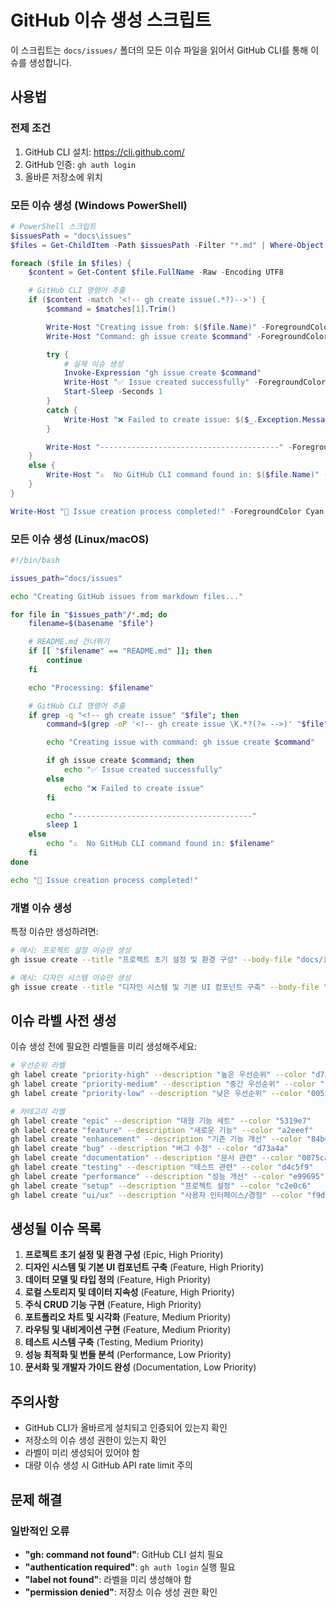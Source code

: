 # GitHub 이슈 생성 스크립트

이 스크립트는 `docs/issues/` 폴더의 모든 이슈 파일을 읽어서 GitHub CLI를 통해 이슈를 생성합니다.

## 사용법

### 전제 조건

1. GitHub CLI 설치: https://cli.github.com/
2. GitHub 인증: `gh auth login`
3. 올바른 저장소에 위치

### 모든 이슈 생성 (Windows PowerShell)

```powershell
# PowerShell 스크립트
$issuesPath = "docs\issues"
$files = Get-ChildItem -Path $issuesPath -Filter "*.md" | Where-Object { $_.Name -ne "README.md" }

foreach ($file in $files) {
    $content = Get-Content $file.FullName -Raw -Encoding UTF8

    # GitHub CLI 명령어 추출
    if ($content -match '<!-- gh create issue(.*?)-->') {
        $command = $matches[1].Trim()

        Write-Host "Creating issue from: $($file.Name)" -ForegroundColor Green
        Write-Host "Command: gh issue create $command" -ForegroundColor Gray

        try {
            # 실제 이슈 생성
            Invoke-Expression "gh issue create $command"
            Write-Host "✅ Issue created successfully" -ForegroundColor Green
            Start-Sleep -Seconds 1
        }
        catch {
            Write-Host "❌ Failed to create issue: $($_.Exception.Message)" -ForegroundColor Red
        }

        Write-Host "----------------------------------------" -ForegroundColor Gray
    }
    else {
        Write-Host "⚠️  No GitHub CLI command found in: $($file.Name)" -ForegroundColor Yellow
    }
}

Write-Host "🎉 Issue creation process completed!" -ForegroundColor Cyan
```

### 모든 이슈 생성 (Linux/macOS)

```bash
#!/bin/bash

issues_path="docs/issues"

echo "Creating GitHub issues from markdown files..."

for file in "$issues_path"/*.md; do
    filename=$(basename "$file")

    # README.md 건너뛰기
    if [[ "$filename" == "README.md" ]]; then
        continue
    fi

    echo "Processing: $filename"

    # GitHub CLI 명령어 추출
    if grep -q "<!-- gh create issue" "$file"; then
        command=$(grep -oP '<!-- gh create issue \K.*?(?= -->)' "$file")

        echo "Creating issue with command: gh issue create $command"

        if gh issue create $command; then
            echo "✅ Issue created successfully"
        else
            echo "❌ Failed to create issue"
        fi

        echo "----------------------------------------"
        sleep 1
    else
        echo "⚠️  No GitHub CLI command found in: $filename"
    fi
done

echo "🎉 Issue creation process completed!"
```

### 개별 이슈 생성

특정 이슈만 생성하려면:

```bash
# 예시: 프로젝트 설정 이슈만 생성
gh issue create --title "프로젝트 초기 설정 및 환경 구성" --body-file "docs/issues/001-project-setup.md" --label "epic,setup,priority-high"

# 예시: 디자인 시스템 이슈만 생성
gh issue create --title "디자인 시스템 및 기본 UI 컴포넌트 구축" --body-file "docs/issues/002-design-system.md" --label "feature,ui/ux,priority-high"
```

## 이슈 라벨 사전 생성

이슈 생성 전에 필요한 라벨들을 미리 생성해주세요:

```bash
# 우선순위 라벨
gh label create "priority-high" --description "높은 우선순위" --color "d73a4a"
gh label create "priority-medium" --description "중간 우선순위" --color "fbca04"
gh label create "priority-low" --description "낮은 우선순위" --color "0052cc"

# 카테고리 라벨
gh label create "epic" --description "대형 기능 세트" --color "5319e7"
gh label create "feature" --description "새로운 기능" --color "a2eeef"
gh label create "enhancement" --description "기존 기능 개선" --color "84b6eb"
gh label create "bug" --description "버그 수정" --color "d73a4a"
gh label create "documentation" --description "문서 관련" --color "0075ca"
gh label create "testing" --description "테스트 관련" --color "d4c5f9"
gh label create "performance" --description "성능 개선" --color "e99695"
gh label create "setup" --description "프로젝트 설정" --color "c2e0c6"
gh label create "ui/ux" --description "사용자 인터페이스/경험" --color "f9d0c4"
```

## 생성될 이슈 목록

1. **프로젝트 초기 설정 및 환경 구성** (Epic, High Priority)
2. **디자인 시스템 및 기본 UI 컴포넌트 구축** (Feature, High Priority)
3. **데이터 모델 및 타입 정의** (Feature, High Priority)
4. **로컬 스토리지 및 데이터 지속성** (Feature, High Priority)
5. **주식 CRUD 기능 구현** (Feature, High Priority)
6. **포트폴리오 차트 및 시각화** (Feature, Medium Priority)
7. **라우팅 및 내비게이션 구현** (Feature, Medium Priority)
8. **테스트 시스템 구축** (Testing, Medium Priority)
9. **성능 최적화 및 번들 분석** (Performance, Low Priority)
10. **문서화 및 개발자 가이드 완성** (Documentation, Low Priority)

## 주의사항

- GitHub CLI가 올바르게 설치되고 인증되어 있는지 확인
- 저장소의 이슈 생성 권한이 있는지 확인
- 라벨이 미리 생성되어 있어야 함
- 대량 이슈 생성 시 GitHub API rate limit 주의

## 문제 해결

### 일반적인 오류

- **"gh: command not found"**: GitHub CLI 설치 필요
- **"authentication required"**: `gh auth login` 실행 필요
- **"label not found"**: 라벨을 미리 생성해야 함
- **"permission denied"**: 저장소 이슈 생성 권한 확인
